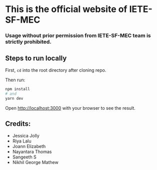 # This is the official website of IETE-SF-MEC

### Usage without prior permission from IETE-SF-MEC team is strictly prohibited.

## Steps to run locally

First, `cd` into the root directory after cloning repo.

Then run:

```bash
npm install
# and
yarn dev
```

Open [http://localhost:3000](http://localhost:3000) with your browser to see the result.


## Credits:
- Jessica Jolly
- Riya Lalu
- Joann Elizabeth
- Nayantara Thomas
- Sangeeth S
- Nikhil George Mathew